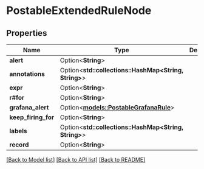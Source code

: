 # PostableExtendedRuleNode

## Properties

Name | Type | Description | Notes
------------ | ------------- | ------------- | -------------
**alert** | Option<**String**> |  | [optional]
**annotations** | Option<**std::collections::HashMap<String, String>**> |  | [optional]
**expr** | Option<**String**> |  | [optional]
**r#for** | Option<**String**> |  | [optional]
**grafana_alert** | Option<[**models::PostableGrafanaRule**](PostableGrafanaRule.md)> |  | [optional]
**keep_firing_for** | Option<**String**> |  | [optional]
**labels** | Option<**std::collections::HashMap<String, String>**> |  | [optional]
**record** | Option<**String**> |  | [optional]

[[Back to Model list]](../README.md#documentation-for-models) [[Back to API list]](../README.md#documentation-for-api-endpoints) [[Back to README]](../README.md)


